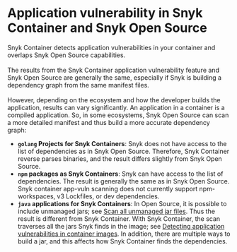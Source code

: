 # Application vulnerability in Snyk Container and Snyk Open Source

Snyk Container detects application vulnerabilities in your container and overlaps Snyk Open Source capabilities.\
\
The results from the Snyk Container application vulnerability feature and Snyk Open Source are generally the same, especially if Snyk is building a dependency graph from the same manifest files.\
\
However, depending on the ecosystem and how the developer builds the application, results can vary significantly. An application in a container is a compiled application. So, in some ecosystems, Snyk Open Source can scan a more detailed manifest and thus build a more accurate dependency graph:

* **`golang` Projects for Snyk Containers**: Snyk does not have access to the list of dependencies as in Snyk Open Source. Therefore, Snyk Container reverse parses binaries, and the result differs slightly from Snyk Open Source.
* **`npm` packages as Snyk Containers**: Snyk can have access to the list of dependencies. The result is generally the same as in Snyk Open Source.  Snyk container app-vuln scanning does not currently support npm-workspaces, v3 Lockfiles, or dev dependencies.&#x20;
* **`java` applications for Snyk Containers**: In Open Source, it is possible to include unmanaged jars; see [Scan all unmanaged jar files](../../../snyk-cli/test-for-vulnerabilities/scan-all-unmanaged-jar-files.md). Thus the result is different from Snyk Container. With Snyk Container, the scan traverses all the jars Snyk finds in the image; see [Detecting application vulnerabilities in container images](../../../scan-applications/snyk-container/use-snyk-container/detect-application-vulnerabilities-in-container-images.md). In addition, there are multiple ways to build a jar, and this affects how Snyk Container finds the dependencies.
